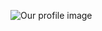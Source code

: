 ![Our profile image](https://avatars3.githubusercontent.com/u/4984270?s=400&u=88070831fd4cb52d07eda61e634ff8990703bacd&v=4)
